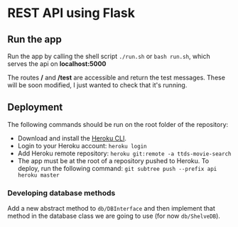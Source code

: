 # REST API using Flask

## Run the app
Run the app by calling the shell script `./run.sh` or `bash run.sh`, which serves the api on **localhost:5000**

The routes **/** and **/test** are accessible and return the test messages. These will be soon modified, I just wanted
to check that it's running.

## Deployment
The following commands should be run on the root folder of the repository:
* Download and install the [Heroku CLI](https://devcenter.heroku.com/articles/heroku-cli).
* Login to your Heroku account: `heroku login`
* Add Heroku remote repository: `heroku git:remote -a ttds-movie-search`
* The app must be at the root of a repository pushed to Heroku. To deploy, run the following command: `git subtree push --prefix api heroku master`


### Developing database methods
Add a new abstract method to `db/DBInterface` and then implement that method in the database class we are going to use (for now `db/ShelveDB`).
